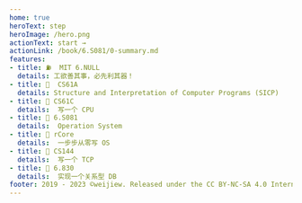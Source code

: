 ```yaml
---
home: true
heroText: step
heroImage: /hero.png
actionText: start →
actionLink: /book/6.S081/0-summary.md
features:
- title: ⛽  MIT 6.NULL
  details: 工欲善其事，必先利其器！
- title: 🤡  CS61A 
  details: Structure and Interpretation of Computer Programs (SICP)
- title: 🤖 CS61C
  details:  写一个 CPU
- title: 🦄 6.S081
  details:  Operation System
- title: 🐼 rCore
  details:  一步步从零写 OS
- title: 🚀 CS144
  details:  写一个 TCP
- title: 🎡 6.830
  details:  实现一个关系型 DB
footer: 2019 - 2023 ©weijiew. Released under the CC BY-NC-SA 4.0 International License.
---
```

